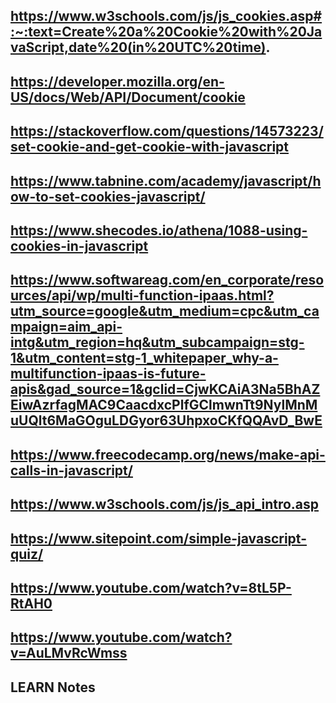 
## https://www.w3schools.com/js/js_cookies.asp#:~:text=Create%20a%20Cookie%20with%20JavaScript,date%20(in%20UTC%20time).

## https://developer.mozilla.org/en-US/docs/Web/API/Document/cookie

## https://stackoverflow.com/questions/14573223/set-cookie-and-get-cookie-with-javascript

## https://www.tabnine.com/academy/javascript/how-to-set-cookies-javascript/

## https://www.shecodes.io/athena/1088-using-cookies-in-javascript

## https://www.softwareag.com/en_corporate/resources/api/wp/multi-function-ipaas.html?utm_source=google&utm_medium=cpc&utm_campaign=aim_api-intg&utm_region=hq&utm_subcampaign=stg-1&utm_content=stg-1_whitepaper_why-a-multifunction-ipaas-is-future-apis&gad_source=1&gclid=CjwKCAiA3Na5BhAZEiwAzrfagMAC9CaacdxcPlfGClmwnTt9NylMnMuUQlt6MaGOguLDGyor63UhpxoCKfQQAvD_BwE

## https://www.freecodecamp.org/news/make-api-calls-in-javascript/

## https://www.w3schools.com/js/js_api_intro.asp

## https://www.sitepoint.com/simple-javascript-quiz/

## https://www.youtube.com/watch?v=8tL5P-RtAH0

## https://www.youtube.com/watch?v=AuLMvRcWmss

## LEARN Notes
